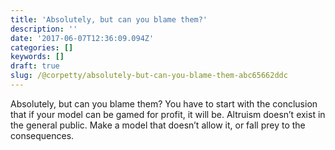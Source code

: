 ```yaml
---
title: 'Absolutely, but can you blame them?'
description: ''
date: '2017-06-07T12:36:09.094Z'
categories: []
keywords: []
draft: true
slug: /@corpetty/absolutely-but-can-you-blame-them-abc65662ddc
---
```


Absolutely, but can you blame them? You have to start with the conclusion that if your model can be gamed for profit, it will be. Altruism doesn’t exist in the general public. Make a model that doesn’t allow it, or fall prey to the consequences.